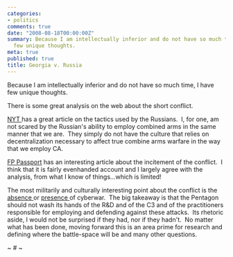 ```yaml
---
categories:
- politics
comments: true
date: "2008-08-18T00:00:00Z"
summary: Because I am intellectually inferior and do not have so much time, I have
  few unique thoughts. 
meta: true
published: true
title: Georgia v. Russia
---
```


Because I am intellectually inferior and do not have so much time, I have few unique thoughts.  

There is some great analysis on the web about the short conflict.  

[NYT ][1]has a great article on the tactics used by the Russians.  I, for one, am not scared by the Russian's ability to employ combined arms in the same manner that we are.  They simply do not have the culture that relies on decentralization necessary to affect true combine arms warfare in the way that we employ CA.  

 [1]: http://www.nytimes.com/2008/08/17/world/europe/17military.html?ex=1376712000&en=c604c9bdaa4063fd&ei=5124&partner=permalink&exprod=permalink

[FP Passport][2] has an interesting article about the incitement of the conflict.  I think that it is fairly evenhanded account and I largely agree with the analysis, from what I know of things…which is limited!

 [2]: http://blog.foreignpolicy.com/node/9554

The most militarily and culturally interesting point about the conflict is the [absence ][3]or [presence ][4]of cyberwar.  The big takeaway is that the Pentagon should not wash its hands of the R&D and of the C3 and of the practitioners responsible for employing and defending against these attacks.  Its rhetoric aside, I would not be surprised if they had, nor if they hadn't.  No matter what has been done, moving forward this is an area prime for research and defining where the battle-space will be and many other questions.  

 [3]: http://www.ethanzuckerman.com/blog/2008/08/16/misunderstanding-cyberwar/
 [4]: http://www.typepad.com/t/trackback/13425/32396074

~ # ~